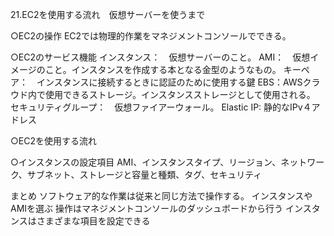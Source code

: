 21.EC2を使用する流れ　仮想サーバーを使うまで

○EC2の操作
EC2では物理的作業をマネジメントコンソールでできる。

○EC2のサービス機能
インスタンス：　仮想サーバーのこと。
AMI：　仮想イメージのこと。インスタンスを作成する本となる金型のようなもの。
キーペア：　インスタンスに接続するときに認証のために使用する鍵
EBS：AWSクラウド内で使用できるストレージ。インスタンスストレージとして使用される。
セキュリティグループ：　仮想ファイアーウォール。
Elastic IP: 静的なIPv４アドレス

○EC2を使用する流れ

○インスタンスの設定項目
AMI、インスタンスタイプ、リージョン、ネットワーク、サブネット、ストレージと容量と種類、タグ、セキュリティ

まとめ
ソフトウェア的な作業は従来と同じ方法で操作する。
インスタンスやAMIを選ぶ
操作はマネジメントコンソールのダッシュボードから行う
インスタンスはさまざまな項目を設定できる

